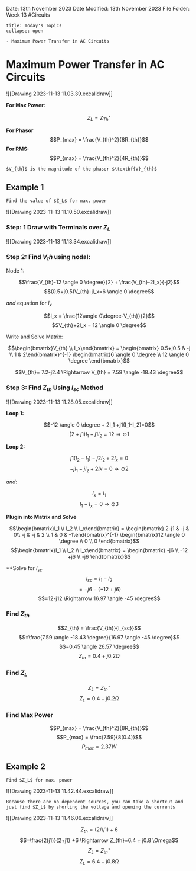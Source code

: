 Date: 13th November 2023
Date Modified: 13th November 2023
File Folder: Week 13
#Circuits

```ad-abstract
title: Today's Topics
collapse: open

- Maximum Power Transfer in AC Circuits

```

# Maximum Power Transfer in AC Circuits

![[Drawing 2023-11-13 11.03.39.excalidraw]]

**For Max Power:**

$$Z_L = Z_{Th}^\star$$

**For Phasor**
$$P_{max} = \frac{V_{th}^2}{8R_{th}}$$
**For RMS:**
$$P_{max} = \frac{V_{th}^2}{4R_{th}}$$
```ad-note
$V_{th}$ is the magnitude of the phasor $\textbf{V}_{th}$
```

## Example 1

```ad-question
Find the value of $Z_L$ for max. power
```

![[Drawing 2023-11-13 11.10.50.excalidraw]]

### Step: 1 Draw with Terminals over $Z_L$

![[Drawing 2023-11-13 11.13.34.excalidraw]]

### Step 2: Find $V_th$ using nodal:

Node 1:

$$\frac{V_{th}-12 \angle 0 \degree}{2} + \frac{V_{th}-2I_x}{-j2}$$
$$(0.5+j0.5)V_{th}-jI_x=6 \angle 0 \degree$$

*and* equation for $I_x$

$$I_x = \frac{12\angle 0\degree-V_{th}}{2}$$
$$V_{th}+2I_x = 12 \angle 0 \degree$$

Write and Solve Matrix:

$$\begin{bmatrix}V_{th} \\ I_x\end{bmatrix} = \begin{bmatrix} 0.5+j0.5 & -j \\ 1 & 2\end{bmatrix}^{-1} \begin{bmatrix}6 \angle 0 \degree \\ 12 \angle 0 \degree \end{bmatrix}$$

$$V_{th}= 7.2-j2.4 \Rightarrow V_{th} = 7.59 \angle -18.43 \degree$$

### Step 3: Find $Z_{th}$ Using $I_{sc}$ Method

![[Drawing 2023-11-13 11.28.05.excalidraw]]

**Loop 1:**

$$-12 \angle 0 \degree + 2I_1 +j1(I_1-I_2)=0$$
$$(2+j1)I_1-j1I_2=12\Rightarrow \odot1$$

**Loop 2:**

$$j1(I_2-I_1) -j2I_2+2I_x=0$$
$$-jI_1-jI_2+2Ix=0 \Rightarrow \odot 2$$

*and*:

$$I_x=I_1$$
$$I_1-I_x = 0 \Rightarrow \odot 3$$

**Plugin into Matrix and Solve**

$$\begin{bmatrix}I_1 \\ I_2 \\ I_x\end{bmatrix} = \begin{bmatrix} 2-j1 & -j & 0\\ -j & -j & 2 \\ 1 & 0 & -1\end{bmatrix}^{-1} \begin{bmatrix}12 \angle 0 \degree \\ 0 \\ 0 \end{bmatrix}$$
$$\begin{bmatrix}I_1 \\ I_2 \\ I_x\end{bmatrix} = \begin{bmatrix} -j6 \\ -12 +j6 \\ -j6 \end{bmatrix}$$

**Solve for $I_{sc}$
$$I_{sc}=I_1-I_2$$
$$=-j6 -(-12+j6)$$
$$=12-j12 \Rightarrow 16.97 \angle -45 \degree$$

### Find $Z_{th}$

$$Z_{th} = \frac{V_{th}}{I_{sc}}$$
$$=\frac{7.59 \angle -18.43 \degree}{16.97 \angle -45 \degree}$$
$$=0.45 \angle 26.57 \degree$$
$$Z_{th} = 0.4 + j0.2 \Omega$$

### Find $Z_L$
$$Z_L=Z_{th}^\star$$
$$Z_L = 0.4 -j0.2 \Omega$$
### Find Max Power

$$P_{max} = \frac{V_{th}^2}{8R_{th}}$$
$$P_{max} = \frac{7.59}{8(0.4)}$$
$$P_{max} = 2.37 W$$

## Example 2

```ad-question
Find $Z_L$ for max. power

```

![[Drawing 2023-11-13 11.42.44.excalidraw]]

```ad-warning
Because there are no dependent sources, you can take a shortcut and just find $Z_L$ by shorting the voltage and opening the currents
```

![[Drawing 2023-11-13 11.46.06.excalidraw]]

$$Z_{th} = (2 // j1)+6$$
$$=\frac{2(j1)}{2+j1} +6 \Rightarrow Z_{th}=6.4 + j0.8 \Omega$$
$$Z_L = Z_{th}^\star$$
$$Z_L=6.4-j0.8 \Omega$$






